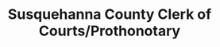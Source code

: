 ---
layout: repo
title: "Susquehanna County Clerk of Courts/Prothonotary"
id: 14563
permalink: repos/14563/
---